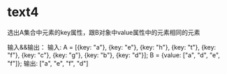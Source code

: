 # text4
选出A集合中元素的key属性，跟B对象中value属性中的元素相同的元素


输入&&输出：
输入: 
A = [{key: "a"}, {key: "e"}, {key: "h"}, {key: "t"}, {key: "f"}, {key: "c"}, {key: "g"}, {key: "b"}, {key: "d"}];
B = {value: ["a", "d", "e", "f"]};
输出:
["a", "e", "f", "d"]
